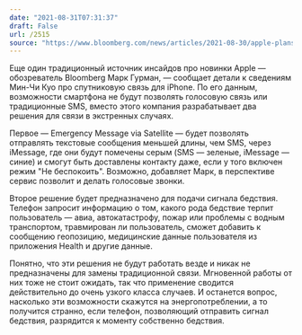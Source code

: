```yaml
---
date: "2021-08-31T07:31:37"
draft: False
url: /2515
source: "https://www.bloomberg.com/news/articles/2021-08-30/apple-plans-to-add-satellite-features-to-iphones-for-emergencies"
---
```


Еще один традиционный источник инсайдов про новинки Apple — обозреватель Bloomberg Марк Гурман, — сообщает детали к сведениям Мин-Чи Куо про спутниковую связь для iPhone. По его данным, возможности смартфона не будут позволять голосовую связь или традиционные SMS, вместо этого компания разрабатывает два решения для связи в экстренных случаях. 

Первое — Emergency Message via Satellite — будет позволять отправлять текстовые сообщения меньшей длины, чем SMS, через iMessage, где они будут помечены серым (SMS — зеленые, iMessage — синие) и смогут быть доставлены контакту даже, если у того включен режим "Не беспокоить". Возможно, добавляет Марк, в перспективе сервис позволит и делать голосовые звонки.

Второе решение будет предназначено для подачи сигнала бедствия. Телефон запросит информацию о том, какого рода бедствие терпит пользователь — авиа, автокатастрофу, пожар или проблемы с водным транспортом, травмирован ли пользователь, сможет добавить к сообщению геопозицию, медицинские данные пользователя из приложения Health и другие данные.

Понятно, что эти решения не будут работать везде и никак не предназначены для замены традиционной связи. Мгновенной работы от них тоже не стоит ожидать, так что применение сводится действительно до очень узкого класса случаев. И останется вопрос, насколько эти возможности скажутся на энергопотреблении, а то получится странно, если телефон, позволяющий отправить сигнал бедствия, разрядится к моменту собственно бедствия.
